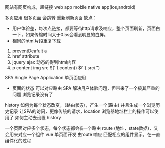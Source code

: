 网站有网页构成，超链接
web app mobile native app(ios,android)

多页应用 很多页面 会跳转 重新刷新页面
缺点：
- 用户体验差，每次点链接，都要等待http请求及响应，整个页面刷新，页面白一下，如果传输时间大于0.5s会看到明显的白屏。
- 相同的html片段重复下载

1. preventDeafult a
2. href attribute
3. jquery ajax 动态的得到html内容
4. p content img src 
    $('').conten()
    $('').src('')

SPA Single Page Application
单页面应用

- 页面的状态 可以对应路由
SPA 解决用户体验问题，但带来了一个极其严重的问题 浏览记录没有了

history
如何为每个状态改变，（路由状态），产生一个(路由) 并且生成一个浏览历史记录
让SPA的访问，更像传统的请求，location 浏览器地址栏上的操作可以使用了
如何主动去设置 history

一个页面对应多个状态，每个状态都会有一个路由 route (地址，state数据)，又会用来对应一个组件
vue 单页面开发 由route 响应 匹配相应的组件显示，在一直组件化的过程